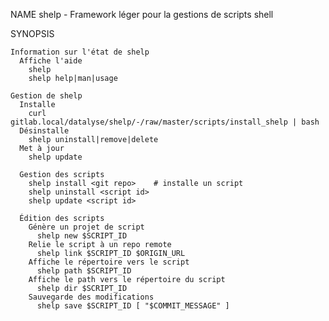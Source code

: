 
   NAME
      shelp  -  Framework léger pour la gestions de scripts shell

   SYNOPSIS

    Information sur l'état de shelp
      Affiche l'aide
        shelp
        shelp help|man|usage

    Gestion de shelp
      Installe
        curl gitlab.local/datalyse/shelp/-/raw/master/scripts/install_shelp | bash
      Désinstalle
        shelp uninstall|remove|delete
      Met à jour
        shelp update

      Gestion des scripts
        shelp install <git repo>    # installe un script
        shelp uninstall <script id>
        shelp update <script id>

      Édition des scripts
        Génère un projet de script
          shelp new $SCRIPT_ID
        Relie le script à un repo remote
          shelp link $SCRIPT_ID $ORIGIN_URL
        Affiche le répertoire vers le script
          shelp path $SCRIPT_ID
        Affiche le path vers le répertoire du script
          shelp dir $SCRIPT_ID
        Sauvegarde des modifications
          shelp save $SCRIPT_ID [ "$COMMIT_MESSAGE" ]

